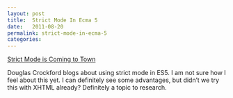 ```yaml
---
layout: post
title:  Strict Mode In Ecma 5
date:   2011-08-20
permalink: strict-mode-in-ecma-5
categories:
---
```


<a href="http://www.yuiblog.com/blog/2010/12/14/strict-mode-is-coming-to-town/">Strict Mode is Coming to Town</a>

Douglas Crockford blogs about using strict mode in ES5. I am not sure how I feel about this yet. I can definitely see some advantages, but didn&#8217;t we try this with <span class="caps">XHTML</span> already? Definitely a topic to research.
